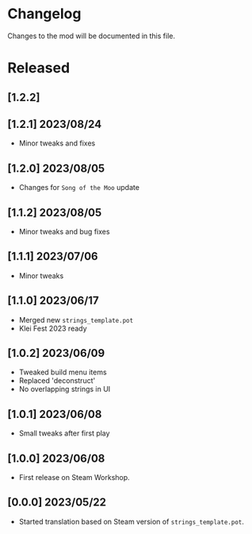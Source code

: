 # Changelog

Changes to the mod will be documented in this file.

# Released

## [1.2.2] 

## [1.2.1] 2023/08/24
- Minor tweaks and fixes

## [1.2.0] 2023/08/05
- Changes for `Song of the Moo` update

## [1.1.2] 2023/08/05
- Minor tweaks and bug fixes

## [1.1.1] 2023/07/06
- Minor tweaks

## [1.1.0] 2023/06/17
- Merged new `strings_template.pot` 
- Klei Fest 2023 ready

## [1.0.2] 2023/06/09
- Tweaked build menu items
- Replaced 'deconstruct'
- No overlapping strings in UI

## [1.0.1] 2023/06/08
- Small tweaks after first play

## [1.0.0] 2023/06/08
- First release on Steam Workshop.

## [0.0.0] 2023/05/22
- Started translation based on Steam version of `strings_template.pot`.

